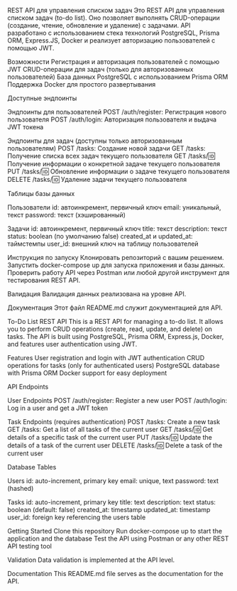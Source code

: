 REST API для управления списком задач
Это REST API для управления списком задач (to-do list). Оно позволяет выполнять CRUD-операции (создание, чтение, обновление и удаление) с задачами. API разработано с использованием стека технологий PostgreSQL, Prisma ORM, Express.JS, Docker и реализует авторизацию пользователей с помощью JWT.

Возможности
Регистрация и авторизация пользователей с помощью JWT
CRUD-операции для задач (только для авторизованных пользователей)
База данных PostgreSQL с использованием Prisma ORM
Поддержка Docker для простого развертывания

Доступные эндпоинты

Эндпоинты для пользователей
POST /auth/register: Регистрация нового пользователя
POST /auth/login: Авторизация пользователя и выдача JWT токена

Эндпоинты для задач (доступны только авторизованным пользователям)
POST /tasks: Создание новой задачи
GET /tasks: Получение списка всех задач текущего пользователя
GET /tasks/:id: Получение информации о конкретной задаче текущего пользователя
PUT /tasks/:id: Обновление информации о задаче текущего пользователя
DELETE /tasks/:id: Удаление задачи текущего пользователя

Таблицы базы данных

Пользователи
id: автоинкремент, первичный ключ
email: уникальный, текст
password: текст (хэшированный)

Задачи
id: автоинкремент, первичный ключ
title: текст
description: текст
status: boolean (по умолчанию false)
created_at и updated_at: таймстемпы
user_id: внешний ключ на таблицу пользователей

Инструкция по запуску
Клонировать репозиторий с вашим решением.
Запустить docker-compose up для запуска приложения и базы данных.
Проверить работу API через Postman или любой другой инструмент для тестирования REST API.

Валидация
Валидация данных реализована на уровне API.

Документация
Этот файл README.md служит документацией для API.

To-Do List REST API
This is a REST API for managing a to-do list. It allows you to perform CRUD operations (create, read, update, and delete) on tasks. The API is built using PostgreSQL, Prisma ORM, Express.js, Docker, and features user authentication using JWT.

Features
User registration and login with JWT authentication
CRUD operations for tasks (only for authenticated users)
PostgreSQL database with Prisma ORM
Docker support for easy deployment

API Endpoints

User Endpoints
POST /auth/register: Register a new user
POST /auth/login: Log in a user and get a JWT token

Task Endpoints (requires authentication)
POST /tasks: Create a new task
GET /tasks: Get a list of all tasks of the current user
GET /tasks/:id: Get details of a specific task of the current user
PUT /tasks/:id: Update the details of a task of the current user
DELETE /tasks/:id: Delete a task of the current user

Database Tables

Users
id: auto-increment, primary key
email: unique, text
password: text (hashed)

Tasks
id: auto-increment, primary key
title: text
description: text
status: boolean (default: false)
created_at: timestamp
updated_at: timestamp
user_id: foreign key referencing the users table

Getting Started
Clone this repository
Run docker-compose up to start the application and the database
Test the API using Postman or any other REST API testing tool

Validation
Data validation is implemented at the API level.

Documentation
This README.md file serves as the documentation for the API.
